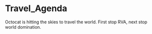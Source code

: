 # Travel_Agenda
Octocat is hitting the skies to travel the world. First stop RVA, next stop world domination.
